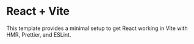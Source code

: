 # React + Vite

This template provides a minimal setup to get React working in Vite with HMR, Prettier, and ESLint.
